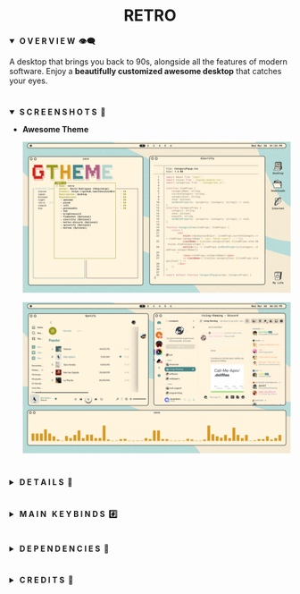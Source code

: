 <div align="center"> <h1><strong>RETRO</strong></h1> </div>

<details open>
<summary><strong>&nbsp;O V E R V I E W &nbsp;👁️‍🗨️</strong></summary>

A desktop that brings you back to 90s, alongside all the features of modern software. Enjoy
a **beautifully customized awesome desktop** that catches your eyes.
</details>

# 

<details open>
<summary><strong>&nbsp;S C R E E N S H O T S &nbsp;📸</strong></summary>

* **Awesome Theme**

	![Awesome](screenshots/awesome.png)

	![Awesome](screenshots/awesome2.png)
</details>

#

<details>
<summary><strong>&nbsp;D E T A I L S &nbsp;📝</strong></summary>

| Attribute                | Using                  |
| -------------------------| -----------------------|
| WM                       | awesome                |
| Terminal                 | alacritty              |
| Shell                    | zsh                    |
| Editor                   | vscode                 |
| Compositor               | picom                  |
| Launcher                 | rofi                   |
| Font                     | Robot Mono             |
| Default theme            | Awesome                |
</details>

#

<details>
<summary><strong>&nbsp;M A I N &nbsp; K E Y B I N D S &nbsp;#️⃣</strong></summary>

| Keybind                                 | Action                                                    |
|-----------------------------------------|-----------------------------------------------------------|
| <kbd>super + enter</kbd>                | Spawn terminal                                            |
| <kbd>super + ctrl + f</kbd>             | Spawn web browser                                         |
| <kbd>super + space</kbd>                | Launch applications launcher                              |
| <kbd>super + w</kbd>                    | Close window                                              |
| <kbd>super + {0-9}</kbd>                | Change workspace                                          |
| <kbd>super + ]</kbd>                    | Change to next workspace                                  |
| <kbd>super + [</kbd>                    | Change to previous workspace                              |
| <kbd>super + shift + {0-9}</kbd>        | Move focused window to workspace                          |
| <kbd>super + s</kbd>                    | Set floating/tiling layout                                |
| <kbd>super + z</kbd>                    | Open menu                                                 |
</details>

#

<details>
<summary><strong>&nbsp;D E P E N D E N C I E S &nbsp;🔗</strong></summary>

* [awesome](https://github.com/svenstaro/rofi-calc)
* [picom (ibhagwan fork)](https://github.com/ibhagwan/picom)
* [rofi](https://github.com/davatorium/rofi)
* [pulseaudio](https://wiki.archlinux.org/title/PulseAudio)
* [feh](https://github.com/derf/feh)
* [brightnessctl](https://github.com/Hummer12007/brightnessctl)
* [playerctl](https://github.com/altdesktop/playerctl)
* [firefox](https://www.mozilla.org/en-US/firefox/new/)
* [flameshot](https://github.com/flameshot-org/flameshot)
* [alacritty (Optional)](https://github.com/alacritty/alacritty)
* [better-discord (Optional)](https://betterdiscord.app/)
* [spicetify (Optional)](https://spicetify.app/)
* [bottom (Optional)](https://github.com/ClementTsang/bottom)
</details>

#

<details>
<summary><strong>&nbsp;C R E D I T S &nbsp;👥</strong></summary>

* Desktop ported by [@daavidrgz](https://github.com/daavidrgz)
* Original author [@ChocolateBread799](https://github.com/ChocolateBread799)
</details>
